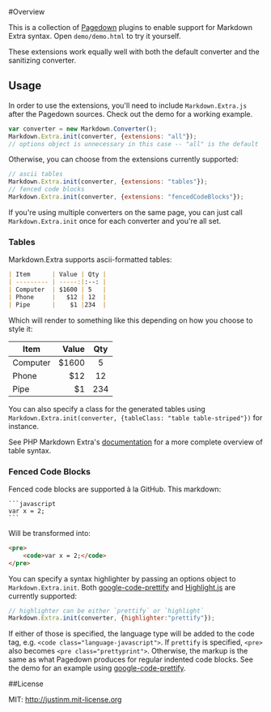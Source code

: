 #Overview

This is a collection of [Pagedown][2] plugins to enable support for 
Markdown Extra syntax. Open `demo/demo.html` to try it yourself.

These extensions work equally well with both the default converter and the 
sanitizing converter.

## Usage

In order to use the extensions, you'll need to include
`Markdown.Extra.js` after the Pagedown sources. Check out the
demo for a working example.


```javascript
var converter = new Markdown.Converter();
Markdown.Extra.init(converter, {extensions: "all"});
// options object is unnecessary in this case -- "all" is the default
```

Otherwise, you can choose from the extensions currently supported:

```javascript
// ascii tables
Markdown.Extra.init(converter, {extensions: "tables"});
// fenced code blocks 
Markdown.Extra.init(converter, {extensions: "fencedCodeBlocks"});
```

If you're using multiple converters on the same page, you can just call
`Markdown.Extra.init` once for each converter and you're all set.

### Tables

Markdown.Extra supports ascii-formatted tables:

```markdown
| Item      | Value | Qty |
| --------- | -----:|:--: |
| Computer  | $1600 | 5   |
| Phone     |   $12 | 12  |
| Pipe      |    $1 |234  |
```

Which will render to something like this depending on how you choose to style it:

| Item      | Value | Qty |
| --------- | -----:|:--: |
| Computer  | $1600 | 5   |
| Phone     |   $12 | 12  |
| Pipe      |    $1 |234  |

You can also specify a class for the generated tables using
`Markdown.Extra.init(converter, {tableClass: "table table-striped"})` for instance.

See PHP Markdown Extra's [documentation][1] for a more complete overview
of table syntax.

### Fenced Code Blocks

Fenced code blocks are supported &agrave; la GitHub. This markdown:

    ```javascript
    var x = 2;
    ```

Will be transformed into:

```html
<pre>
    <code>var x = 2;</code>
</pre>
```

You can specify a syntax highlighter by passing an options object to `Markdown.Extra.init`.
Both [google-code-prettify][3] and [Highlight.js][4] are currently supported:

```javascript
// highlighter can be either `prettify` or `highlight`
Markdown.Extra.init(converter, {highlighter:"prettify"});
```

If either of those is specified, the language type will be added to the code tag, e.g.
`<code class="language-javascript">`. If `prettify` is specified, `<pre>` also becomes
`<pre class="prettyprint">`. Otherwise, the markup is the same as what Pagedown
produces for regular indented code blocks. See the demo for an example
using [google-code-prettify][3].

##License

MIT: http://justinm.mit-license.org

[1]: http://michelf.ca/projects/php-markdown/extra/#table "Markdown Extra Table Documentation"
[2]: http://code.google.com/p/pagedown/ "Pagedown - Google Code"
[3]: http://code.google.com/p/google-code-prettify/ "Prettify"
[4]: http://softwaremaniacs.org/soft/highlight/en/ "HighlightJs"


